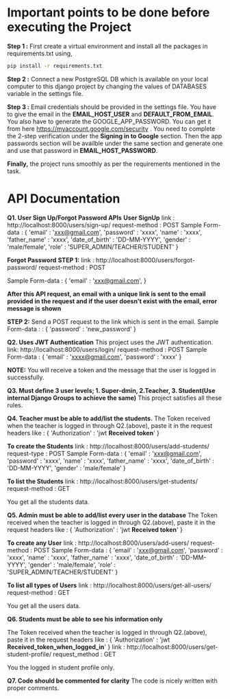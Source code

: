 # Important points to be done before executing the Project

__Step 1 :__ First create  a virtual environment and install all the packages
in requirements.txt using, 
```bash
pip install -r requirements.txt
```

__Step 2 :__ Connect a new PostgreSQL DB which is available on your local computer to this django project by changing the values of DATABASES variable in the settings file.

__Step 3 :__ Email credentials should be provided in the settings file. You have to give the email in the __EMAIL_HOST_USER__ and __DEFAULT_FROM_EMAIL__. You also have to generate the GOOGLE_APP_PASSWORD. You can get it from here
https://myaccount.google.com/security . You need to complete the 
2-step verification under the __Signing in to Google__ section. Then the app 
passwords section will be availble under the same section and generate one and use that password in __EMAIL_HOST_PASSWORD__.

__Finally,__ the project runs smoothly as per the requirements mentioned in the task.


# API Documentation

__Q1. User Sign Up/Forgot Password APIs__
__User SignUp__
link : http://localhost:8000/users/sign-up/
request-method : POST 
Sample Form-data :
{
    'email'         : 'xxx@gmail.com',
    'password'      : 'xxxx',
    'name'          : 'xxxx',
    'father_name'   : 'xxxx',
    'date_of_birth' : 'DD-MM-YYYY',
    'gender'        : 'male/female',
    'role'          : 'SUPER_ADMIN/TEACHER/STUDENT'
}

__Forgot Password__
__STEP 1:__ 
link : http://localhost:8000/users/forgot-password/
request-method : POST

Sample Form-data :
{
    'email'         : 'xxx@gmail.com',
}

__After this API request, an email with a unique link is sent to the email provided in the request and if the user doesn't exist with the email, error message is shown__

__STEP 2:__
Send a POST request to the link which is sent in the email.
Sample Form-data : :
{
    'password' : 'new_password'
}

__Q2. Uses JWT Authentication__
This project uses the JWT authentication.
link: http://localhost:8000/users/login/
request-method : POST
Sample Form-data :
{
    'email'    : 'xxxx@gmail.com',
    'password' : 'xxxx'
}

__NOTE:__ You will receive a token and the message that the user is logged in successfully.


__Q3. Must define 3 user levels; 1. Super-dmin, 2.Teacher, 3. Student(Use internal Django Groups to achieve the same)__
This project satisfies all these rules.


__Q4. Teacher must be able to add/list the students.__
The Token received when the teacher is logged in through Q2.(above), paste it in the request headers like :
{ 
    'Authorization' : 'jwt __Received token__'
}

__To create the Students__
link : http://localhost:8000/users/add-students/
request-type : POST
Sample Form-data :
{
    'email'         : 'xxx@gmail.com',
    'password'      : 'xxxx',
    'name'          : 'xxxx',
    'father_name'   : 'xxxx',
    'date_of_birth' : 'DD-MM-YYYY',
    'gender'        : 'male/female'
}

__To list the Students__
link : http://localhost:8000/users/get-students/
request-method : GET

You get all the students data.

__Q5. Admin must be able to add/list every user in the database__
The Token received when the teacher is logged in through Q2.(above), paste it in the request headers like :
{ 
    'Authorization' : 'jwt __Received token__'
}

__To create any User__
link : http://localhost:8000/users/add-users/
request-method : POST
Sample Form-data :
{
    'email'         : 'xxx@gmail.com',
    'password'      : 'xxxx',
    'name'          : 'xxxx',
    'father_name'   : 'xxxx',
    'date_of_birth' : 'DD-MM-YYYY',
    'gender'        : 'male/female',
    'role'          : 'SUPER_ADMIN/TEACHER/STUDENT'
}

__To list all types of Users__
link : http://localhost:8000/users/get-all-users/
request-method : GET

You get all the users data.


__Q6. Students must be able to see his information only__

The Token received when the teacher is logged in through Q2.(above), paste it in the request headers like :
{ 
    'Authorization' : 'jwt __Received_token_when_logged_in__'
}
link : http://localhost:8000/users/get-student-profile/
request_method : GET

You the logged in student profile only.

__Q7. Code should be commented for clarity__
The code is nicely written with proper comments.
